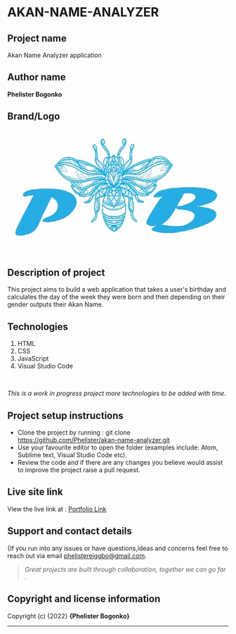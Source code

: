 # AKAN-NAME-ANALYZER

## Project name
Akan Name Analyzer application

## Author name
**Phelister Bogonko**


## Brand/Logo
![PhelisterLogo](images/logo.jpg)

## Description of project
<p>This project aims to build a web application that takes a user's birthday and calculates the day of the week they were born and then depending on their gender outputs their Akan Name. </p>


## Technologies
1. HTML
1. CSS
1. JavaScript
1. Visual Studio Code
<br>

*<p>This is a work in progress project more technologies to be added with time.</p>*

## Project setup instructions
* Clone the project by running : git clone https://github.com/Phelister/akan-name-analyzer.git
* Use your favourite editor to open the folder (examples include: Atom, Sublime text, Visual Studio Code etc).
* Review the code and if there are any changes you believe would assist to improve the project raise a pull request.

## Live site link

View the live link at : [Portfolio Link](https://phelister.github.io/akan-name-analyzer/ "Name Analyzer")

## Support and contact details
{If you run into any issues or have questions,ideas and concerns feel free to reach out via email phelistereiggbo@gmail.com.

> *Great projects are built through collaboration, together we can go far .*


## Copyright and license information

Copyright (c) {2022} **{Phelister Bogonko}**

---
